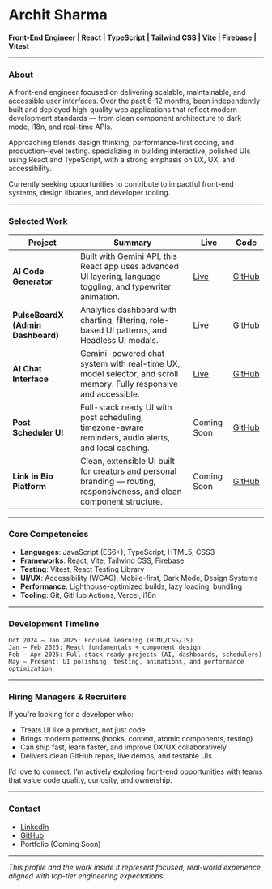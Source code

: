 # Archit Sharma

**Front-End Engineer | React | TypeScript | Tailwind CSS | Vite | Firebase | Vitest**

---

### About

A front-end engineer focused on delivering scalable, maintainable, and accessible user interfaces. Over the past 6–12 months, been independently built and deployed high-quality web applications that reflect modern development standards — from clean component architecture to dark mode, i18n, and real-time APIs.

Approaching blends design thinking, performance-first coding, and production-level testing. specializing in building interactive, polished UIs using React and TypeScript, with a strong emphasis on DX, UX, and accessibility.

Currently seeking opportunities to contribute to impactful front-end systems, design libraries, and developer tooling.

---

### Selected Work

| Project | Summary | Live | Code |
|--------|---------|------|------|
| **AI Code Generator** | Built with Gemini API, this React app uses advanced UI layering, language toggling, and typewriter animation. | [Live](https://ai-code-generator-navy.vercel.app/) | [GitHub](https://github.com/archit-react/AI-Code-Generator) |
| **PulseBoardX (Admin Dashboard)** | Analytics dashboard with charting, filtering, role-based UI patterns, and Headless UI modals. | [Live](https://admin-dashboard-green-nine.vercel.app/) | [GitHub](https://github.com/archit-react/Admin-Dashboard) |
| **AI Chat Interface** | Gemini-powered chat system with real-time UX, model selector, and scroll memory. Fully responsive and accessible. | [Live](https://ai-chat-bot-app-seven.vercel.app/) | [GitHub](https://github.com/archit-react/AI-ChatBot) |
| **Post Scheduler UI** | Full-stack ready UI with post scheduling, timezone-aware reminders, audio alerts, and local caching. | Coming Soon | [GitHub](https://github.com/archit-react/Post-Scheduler-UI) |
| **Link in Bio Platform** | Clean, extensible UI built for creators and personal branding — routing, responsiveness, and clean component structure. | Coming Soon | [GitHub](https://github.com/archit-react/link-in-bio-app) |

---

### Core Competencies

- **Languages**: JavaScript (ES6+), TypeScript, HTML5, CSS3
- **Frameworks**: React, Vite, Tailwind CSS, Firebase
- **Testing**: Vitest, React Testing Library
- **UI/UX**: Accessibility (WCAG), Mobile-first, Dark Mode, Design Systems
- **Performance**: Lighthouse-optimized builds, lazy loading, bundling
- **Tooling**: Git, GitHub Actions, Vercel, i18n

---

### Development Timeline

```
Oct 2024 – Jan 2025: Focused learning (HTML/CSS/JS)  
Jan – Feb 2025: React fundamentals + component design  
Feb – Apr 2025: Full-stack ready projects (AI, dashboards, schedulers)  
May – Present: UI polishing, testing, animations, and performance optimization
```

---

### Hiring Managers & Recruiters

If you're looking for a developer who:

- Treats UI like a product, not just code  
- Brings modern patterns (hooks, context, atomic components, testing)  
- Can ship fast, learn faster, and improve DX/UX collaboratively  
- Delivers clean GitHub repos, live demos, and testable UIs

I’d love to connect. I’m actively exploring front-end opportunities with teams that value code quality, curiosity, and ownership.

---

### Contact

- [LinkedIn](https://www.linkedin.com/in/archit-react)
- [GitHub](https://github.com/archit-react)
- Portfolio (Coming Soon)

---

_This profile and the work inside it represent focused, real-world experience aligned with top-tier engineering expectations._
